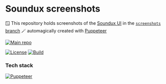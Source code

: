 # Soundux screenshots
🪟 This repository holds screenshots of the [Soundux UI](https://github.com/Soundux/soundux-ui) in the [`screenshots` branch](https://github.com/Soundux/screenshots/tree/screenshots) 🪄 automagically created with [Puppeteer](https://pptr.dev/)

[![Main repo](https://img.shields.io/badge/View%20our%20main%20repo-181717?style=for-the-badge&logo=github&logoColor=fff)](https://github.com/Soundux/Soundux)

[![License](https://img.shields.io/github/license/Soundux/screenshots?style=for-the-badge)](https://github.com/Soundux/screenshots/blob/master/LICENSE)
[![Build](https://img.shields.io/github/workflow/status/Soundux/screenshots/ci?&style=for-the-badge)](https://github.com/Soundux/screenshots/actions?query=workflow%3A%22ci%22)

### Tech stack
[![Puppeteer](https://img.shields.io/badge/Puppeteer-40B5A4?style=for-the-badge&logo=puppeteer&logoColor=fff)](https://vuejs.org/)
